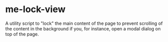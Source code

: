 # me-lock-view
A utility script to "lock" the main content of the page to prevent scrolling of the content in the background if you, for instance, open a modal dialog on top of the page.
